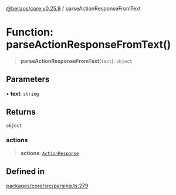 [@bellaos/core v0.25.9](../index.md) / parseActionResponseFromText

# Function: parseActionResponseFromText()

> **parseActionResponseFromText**(`text`): `object`

## Parameters

• **text**: `string`

## Returns

`object`

### actions

> **actions**: [`ActionResponse`](../interfaces/ActionResponse.md)

## Defined in

[packages/core/src/parsing.ts:279](https://github.com/bellaOS/bella/blob/main/packages/core/src/parsing.ts#L279)
